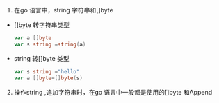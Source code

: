 1. 在go 语言中，string 字符串和[]byte 

+ []byte 转字符串类型

   ```go
   var a []byte
   var s string =string(a)
   ```

+ string 转[]byte 类型

   ```go
   var s string ="hello"
   var a []byte=[]byte(s)
   ```

2. 操作string ,追加字符串时，在go 语言中一般都是使用的[]byte 和Append